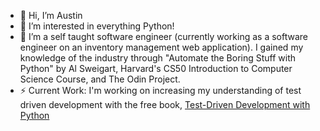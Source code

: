 - 👋 Hi, I’m Austin
- 👀 I’m interested in everything Python!
- 🌱 I’m a self taught software engineer (currently working as a software engineer on an inventory management web application).  I gained my knowledge of the industry through "Automate the Boring Stuff with Python" by Al Sweigart, Harvard's CS50 Introduction to Computer Science Course, and The Odin Project.
- ⚡ Current Work: I'm working on increasing my understanding of test driven development with the free book, [Test-Driven Development with Python](https://www.obeythetestinggoat.com/pages/book.html)

<!---
ostin-r/ostin-r is a ✨ special ✨ repository because its `README.md` (this file) appears on your GitHub profile.
You can click the Preview link to take a look at your changes.
--->
